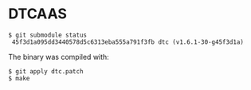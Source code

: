 # DTCAAS

```
$ git submodule status
 45f3d1a095dd3440578d5c6313eba555a791f3fb dtc (v1.6.1-30-g45f3d1a)
```

The binary was compiled with:
```
$ git apply dtc.patch
$ make
```
